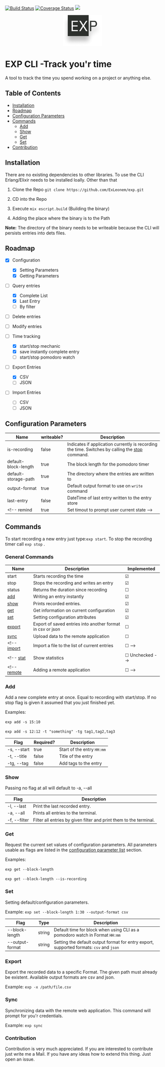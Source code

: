 [![Build Status](https://travis-ci.org/ExLeonem/exp-cli.svg?branch=master)](https://travis-ci.org/ExLeonem/exp-cli)
[![Coverage Status](https://coveralls.io/repos/github/ExLeonem/exp-cli/badge.svg?branch=master)](https://coveralls.io/github/ExLeonem/exp-cli?branch=master)
![](https://img.shields.io/badge/elixir-1.9.1-blue)


<div style="text-align:center">
  <img src="./.favicon.png">
</div>


#  EXP CLI -Track you'r time
A tool to track the time you spend working on a project or anything else.


## Table of Contents
- [Installation](#Installation)
- [Roadmap](#Roadmap)
- [Configuration Parameters](#Configuration_Parameters)
- [Commands](#Commands)
  - [Add](#Add)
  - [Show](#Show)
  - [Get](#Get)
  - [Set](#Set)
- [Contribution](#Contribution)


## Installation
There are no existing dependencies to other libraries.
To use the CLI Erlang/Elixir needs to be installed loally. Other than that

1. Clone the Repo
`git clone https://github.com/ExLeonem/exp.git`

2. CD into the Repo
3. Execute `mix escript.build` (Building the binary)
4. Adding the place where the binary is to the Path


**Note:** The directory of the binary needs to be writeable because the CLI will persists entries into dets files.

<!-- If [available in Hex](https://hex.pm/docs/publish), the package can be installed
by adding `exp` to your list of dependencies in `mix.exs`:

```elixir
def deps do
  [
    {:exp, "~> 0.1.0"}
  ]
end
```
Documentation can be generated with [ExDoc](https://github.com/elixir-lang/ex_doc)
and published on [HexDocs](https://hexdocs.pm). Once published, the docs can
be found at [https://hexdocs.pm/exp](https://hexdocs.pm/exp). -->

## Roadmap
- [x] Configuration
  - [x] Setting Parameters
  - [x] Getting Parameters
- [ ] Query entries
  - [x] Complete List
  - [x] Last Entry
  - [ ] By filter
- [ ] Delete entries
- [ ] Modify entries
- [ ] Time tracking
  - [x] start/stop mechanic
  - [x] save instantly complete entry
  - [ ] start/stop pomodoro watch
- [ ] Export Entries
  - [x] CSV
  - [ ] JSON
  <!-- - [ ] logfmt? -->
- [ ] Import Entries
  - [ ] CSV
  - [ ] JSON
  <!-- - [ ] logfmt -->



## Configuration Parameters

Name          | writeable?  |  Description
---           | ---         | ---
is-recording          | false       | Indicates if application currently is recording the time. Switches by calling the [stop](#Commands) command.
default-block-length  | true        | The block length for the pomodoro timer
default-storage-path  | true        | The directory where the entries are written to
output-format         | true        | Default output format to use on `write` command
last-entry            | false       | DateTime of last entry written to the entry store
<!-- remind                | true        | Set timout to prompt user current state -->


## Commands

To start recording a new entry just type:`exp start`.
To stop the recording timer call `exp stop` .

### General Commands
Name                  | Description                                                      | Implemented 
---                   | ---                                                              | ---
start                 | Starts recording the time                                        | &#9745;
stop                  | Stops the recording and writes an entry                          | &#9745;
status                | Returns the duration since recording                             | &#9744;
[add](#Add)           | Writing an entry instantly                                       | &#9745; 
[show](#Show)         | Prints recorded entries.                                         | &#9745; <!--Checked-->
[get](#Get)           | Get information on current configuration                         | &#9745;
[set](#Set)           | Setting configuration attributes                                 | &#9745;
[export](#export)     | Export of saved entries into another format in csv or json       | &#9744;
[sync](#Sync)         | Upload data to the remote application                            | &#9744;
<!-- [import](#import)     | Import a file to the list of current entries                     | &#9744; -->
<!-- [stat](#Stat])  | Show statistics                                                  | &#9744; Unchecked -->
<!-- [remote](#Remote) | Adding a remote application                                    | &#9744; -->


<!-- ### Start

 Start to record time `exp start`
 Start a pomodoro timer `exp start -p`

Flag            | Description
---             | ---
--pomodoro, -p  | Starts a pomodoro timer -->



### Add
Add a new complete entry at once. Equal to recording with start/stop.
If no stop flag is given it assumed that you just finished yet.

Examples:

 `exp add -s 15:10 `

 `exp add -s 12:12 -t "something" -tg tag1,tag2,tag3`     

Flag            | Required? | Description
---             |---        | ---
-s, --start     | true      | Start of the entry `HH:mm` 
-t, --title     | false     | Title of the entry
-tg, --tag      | false     | Add tags to the entry 


### Show
Passing no flag at all will default to -a, --all

Flag          | Description
---           | ---
-l, --last    | Print the last recorded entry.
-a, --all     | Prints all entries to the terminal.
-f, --filter  | Filter all entries by given filter and print them to the terminal.


### Get
Request the current set values of configuration parameters. All parameters usable as flags are listed in the [configuration parameter list](#Configuration_Parameters) section.

Examples: 
  
  `exp get --block-length`

  `exp get --block-length --is-recording`

### Set
Setting default/configuration parameters.

Example: `exp set --block-length 1:30 --output-format csv`

Flag              | Type      |   Description
---               | ---       | ---
--block-length    | string    | Default time for block when using CLI as a pomodoro watch in Format `HH:mm`
--output-format   | string    | Setting the default output format for entry export, supported formats: `csv` and `json`


### Export
Export the recorded data to a specific Format.
The given path must already be existent. Available output formats are csv and json. 

Example: `exp -x /path/file.csv`


<!-- ### Import

Example: `exp -i /path/file.csv` -->


### Sync
Synchronizing data with the remote web application.
This command will prompt for you'r credentials.

Example: `exp sync`



### Contribution
Contribution is very much appreciated. If you are interested to contribute just write me a Mail.
If you have any ideas how to extend this thing. Just open an issue.

<!-- #### Project Structure -->



<!-- #### Donation -->
